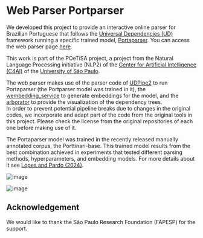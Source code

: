 # Web Parser Portparser
We developed this project to provide an interactive online parser for Brazilian Portuguese that follows the <a href='https://universaldependencies.org/'>Universal Dependencies (UD)</a> framework running a specific trained model, <a href='https://github.com/LuceleneL/Portparser'>Portaparser</a>. You can access the web parser page <a href='http://200.144.192.75:8082/'>here<a>.</a>

This work is part of the POeTiSA project, a project from the Natural Language Processing initiative (NLP2) of the <a href='https://c4ai.inova.usp.br/'>Center for Artificial Intelligence (C4AI)</a> of the <a href='https://www5.usp.br/'>University of São Paulo</a>.

The web parser makes use of the parser code of <a href='https://github.com/ufal/udpipe'>UDPipe2</a> to run Portaparser (the Portparser model was trained in it), the <a href='https://github.com/ufal/wembedding_service'>wembedding_service</a> to generate embeddings for the model, and the <a href='https://github.com/Arborator/arborator-draft'>arborator</a> to provide the visualization of the dependency trees.  
In order to prevent potential pipeline breaks due to changes in the original codes, we incorporate and adapt part of the code from the original tools in this project. Please check the license from the original repositories of each one before making use of it.

The Portaparser model was trained in the recently released manually annotated corpus, the Porttinari-base. This trained model results from the best combination achieved in experiments that tested different parsing methods, hyperparameters, and embedding models. For more details about it see <a href='https://aclanthology.org/2024.propor-1.41/'>Lopes and Pardo (2024)</a>.

![image](https://github.com/anasampa/web_portparser/assets/36799215/ce6ddf2d-3905-477d-8e87-94ea5e81cccf)

![image](https://github.com/anasampa/web_portparser/assets/36799215/d0af3d07-c2fa-4d14-8f48-78124db6f516)

## Acknowledgement 
We would like to thank the São Paulo Research Foundation (FAPESP) for the support. 





